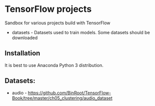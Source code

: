 # TensorFlow projects 

Sandbox for various projects build with TensorFlow

  * datasets - Datasets used to train models. Some datasets should be downloaded



## Installation

It is best to use Anaconda Python 3 distribution.


## Datasets:

  * audio - https://github.com/BinRoot/TensorFlow-Book/tree/master/ch05_clustering/audio_dataset